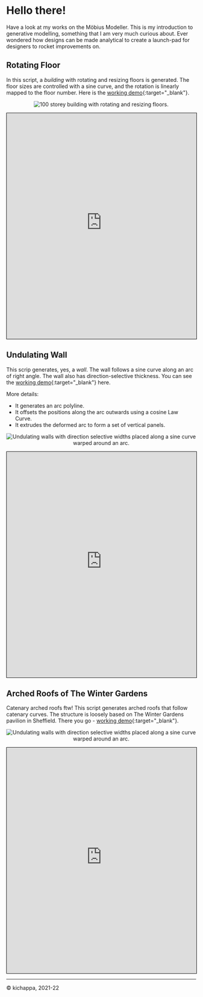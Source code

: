 # Hello there!
Have a look at my works on the Möbius Modeller. This is my introduction to generative modelling, something that I am very much curious about. Ever wondered how designs can be made analytical to create a launch-pad for designers to rocket improvements on.

## Rotating Floor

In this script, a _building_ with rotating and resizing floors is generated. The floor sizes are controlled with a sine curve, and the rotation is linearly mapped to the floor number. Here is the [working demo](https://mobius-08.design-automation.net/dashboard?file=https:%2F%2Fmobius.ramdon.team%2Fw1_s3_u3_demo_law_curves_exp.mob&defaultViewer=cad){:target="_blank"}.

<p align="center">
  <img src="/M%C3%B6bius%20Modeller%20-%20Example%201.png" alt="100 storey building with rotating and resizing floors."/>
</p>


<iframe width='100%' height='600px' style='border: 1px solid black;' src="https://mobius-08.design-automation.net/minimal?file=https:%2F%2Fmobius.ramdon.team%2Fw1_s3_u3_demo_law_curves_exp.mob&defaultViewer=cad"></iframe>


## Undulating Wall
This scrip generates, yes, a _wall_. The wall follows a sine curve along an arc of right angle. The wall also has direction-selective thickness. You can see the [working demo](https://mobius-08.design-automation.net/dashboard?file=https:%2F%2Fmobius.ramdon.team%2FWeek1_Coding_Assignment.mob&defaultViewer=cad){:target="_blank"} here. 

More details:

- It generates an arc polyline.
- It offsets the positions along the arc outwards using a cosine Law Curve.
- It extrudes the deformed arc to form a set of vertical panels.


<p align="center">
  <img src="/M%C3%B6bius%20Modeller%20-%20Week%201.png" alt="Undulating walls with direction selective widths placed along a sine curve warped around an arc."/>
</p>

<iframe width='100%' height='600px' style='border: 1px solid black;' src="https://mobius-08.design-automation.net/minimal?file=https:%2F%2Fmobius.ramdon.team%2FWeek1_Coding_Assignment.mob&defaultViewer=cad"></iframe>


## Arched Roofs of The Winter Gardens
Catenary arched roofs ftw! This script generates arched roofs that follow catenary curves. The structure is loosely based on The Winter Gardens pavilion in Sheffield. There you go - [working demo](https://mobius-08.design-automation.net/dashboard?file=https:%2F%2Fmobius.ramdon.team%2FArched_Roof_of_The_Winter_Gardens.mob&defaultViewer=cad){:target="_blank"}. 

<p align="center">
  <img src="/M%C3%B6bius%20Modeller%20-%20Week%202.png" alt="Undulating walls with direction selective widths placed along a sine curve warped around an arc."/>
</p>

<iframe width='100%' height='600px' style='border: 1px solid black;' src="https://mobius-08.design-automation.net/minimal?file=https:%2F%2Fmobius.ramdon.team%2FArched_Roof_of_The_Winter_Gardens.mob&defaultViewer=cad"></iframe>

---
©️ kichappa, 2021-22